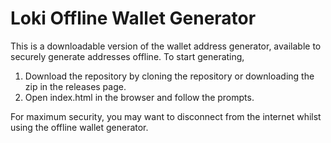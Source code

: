 # Loki Offline Wallet Generator
This is a downloadable version of the wallet address generator, available to securely generate addresses offline. To start generating,

1. Download the repository by cloning the repository or downloading the zip in the releases page.
2. Open index.html in the browser and follow the prompts.

For maximum security, you may want to disconnect from the internet whilst using the offline wallet generator.
